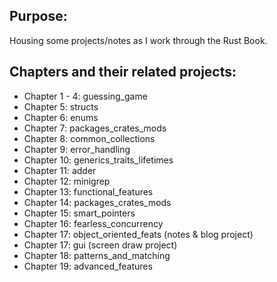 ## Purpose:
Housing some projects/notes as I work through the Rust Book.

## Chapters and their related projects:
- Chapter 1 - 4: guessing_game
- Chapter 5: structs
- Chapter 6: enums
- Chapter 7: packages_crates_mods
- Chapter 8: common_collections
- Chapter 9: error_handling
- Chapter 10: generics_traits_lifetimes
- Chapter 11: adder
- Chapter 12: minigrep
- Chapter 13: functional_features
- Chapter 14: packages_crates_mods
- Chapter 15: smart_pointers
- Chapter 16: fearless_concurrency
- Chapter 17: object_oriented_feats (notes & blog project)
- Chapter 17: gui (screen draw project)
- Chapter 18: patterns_and_matching 
- Chapter 19: advanced_features
